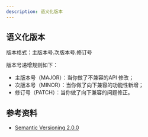 ```yaml
---
description: 语义化版本
---
```


## 语义化版本

版本格式：主版本号.次版本号.修订号

版本号递增规则如下：

- 主版本号（MAJOR）：当你做了不兼容的API 修改；
- 次版本号（MINOR）：当你做了向下兼容的功能性新增；
- 修订号（PATCH）：当你做了向下兼容的问题修正。

## 参考资料

- [Semantic Versioning 2.0.0](https://semver.org/)